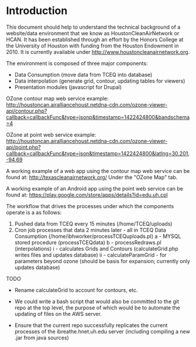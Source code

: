 # Introduction
This document should help to understand the technical background of a website/data environment that we know as HoustonCleanAirNetwork or HCAN. It has been established through an effort by the Honors College at the University of Houston with funding from the Houston Endowment in 2010. It is currently available under <http://www.houstoncleanairnetwork.org>.

The environment is composed of three major components:
* Data Consumption (move data from TCEQ into database)
* Data interpolation (generate grid, contour, updating tables for viewers)
* Presentation modules (javascript for Drupal)

OZone contour map web service example: http://houstoncan.airalliancehoust.netdna-cdn.com/ozone-viewer-api/contour.php?callback=callbackFunc&type=jsonp&timestamp=1422424800&bandschema=4

OZone at point web service example: http://houstoncan.airalliancehoust.netdna-cdn.com/ozone-viewer-api/point.php?callback=callbackFunc&type=json&timestamp=1422424800&latlng=30.201,-94.69

A working example of a web app using the contour map web service can be found at: http://texascleanairnetwork.org/ Under the "OZone Map" tab.

A working example of an Android app using the point web service can be found at: https://play.google.com/store/apps/details?id=edu.uh.cpl

The workflow that drives the processes under which the components operate is a as follows:
1. Pushed data from TCEQ every 15 minutes (/home/TCEQ/uploads)
2. Cron job processes that data 2 minutes later - all in TCEQ Data Consumption (/home/ibhworker/processTCEQuploads.pl)
  a - MYSQL stored procedure (processTCEQdata)
  b - processRedraws.pl (interpolations)
      i - calculates Grids and Contours (calculateGrid.php writes files and updates database)
      ii - calculateParamGrid - for parameters beyond ozone (should be basis for expansion; currently only updates database)


TODO
* Rename calculateGrid to account for contours, etc.

* We could write a bash script that would also be committed to the git repo at the top level, the purpose of which would be to automate the updating of files on the AWS server.
* Ensure that the current repo successfully replicates the current processes of the ibreathe.hnet.uh.edu server (including compiling a new .jar from java sources)
